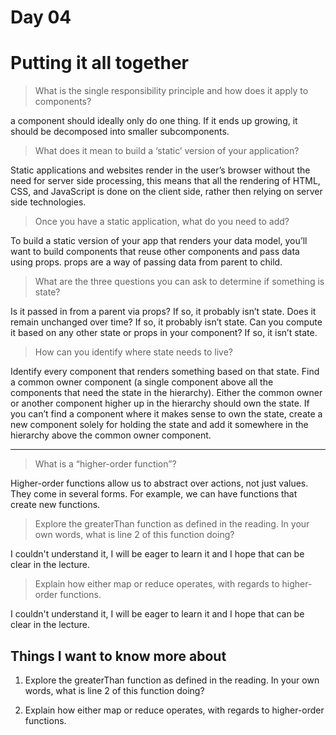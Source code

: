 # Day 04
# Putting it all together

>What is the single responsibility principle and how does it apply to components?

a component should ideally only do one thing. If it ends up growing, it should be decomposed into smaller subcomponents.

>What does it mean to build a ‘static’ version of your application?

Static applications and websites render in the user’s browser without the need for server side processing, this means that all the rendering of HTML, CSS, and JavaScript is done on the client side, rather then relying on server side technologies.

>Once you have a static application, what do you need to add?

To build a static version of your app that renders your data model, you’ll want to build components that reuse other components and pass data using props. props are a way of passing data from parent to child. 

>What are the three questions you can ask to determine if something is state?

Is it passed in from a parent via props? If so, it probably isn’t state.
Does it remain unchanged over time? If so, it probably isn’t state.
Can you compute it based on any other state or props in your component? If so, it isn’t state.

>How can you identify where state needs to live?

Identify every component that renders something based on that state.
Find a common owner component (a single component above all the components that need the state in the hierarchy).
Either the common owner or another component higher up in the hierarchy should own the state.
If you can’t find a component where it makes sense to own the state, create a new component solely for holding the state and add it somewhere in the hierarchy above the common owner component.


---

>What is a “higher-order function”?

Higher-order functions allow us to abstract over actions, not just values. They come in several forms. For example, we can have functions that create new functions.

>Explore
 the greaterThan function as defined in the reading. In your own words, what is line 2 of this function doing?

I couldn't understand it, I will be eager to learn it and I hope that can be clear in the lecture.

>Explain how either map or reduce operates, with regards to higher-order functions.

I couldn't understand it, I will be eager to learn it and I hope that can be clear in the lecture.

## Things I want to know more about

1) Explore
 the greaterThan function as defined in the reading. In your own words, what is line 2 of this function doing?

 2) Explain how either map or reduce operates, with regards to higher-order functions.